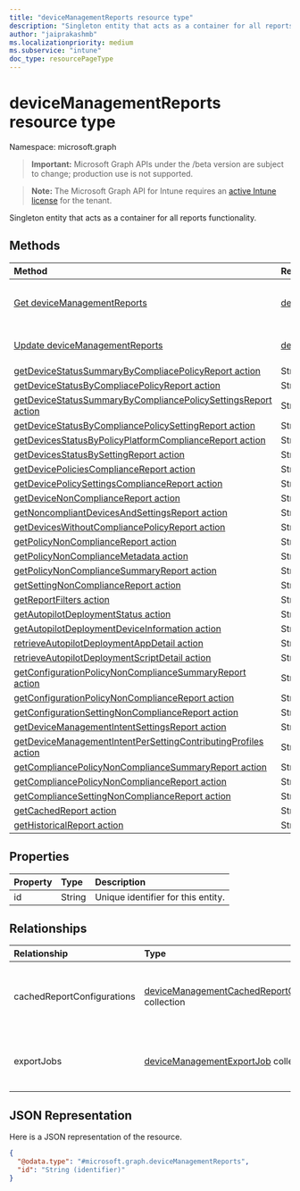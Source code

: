 ```yaml
---
title: "deviceManagementReports resource type"
description: "Singleton entity that acts as a container for all reports functionality."
author: "jaiprakashmb"
ms.localizationpriority: medium
ms.subservice: "intune"
doc_type: resourcePageType
---
```


# deviceManagementReports resource type

Namespace: microsoft.graph
> **Important:** Microsoft Graph APIs under the /beta version are subject to change; production use is not supported.

> **Note:** The Microsoft Graph API for Intune requires an [active Intune license](https://go.microsoft.com/fwlink/?linkid=839381) for the tenant.


Singleton entity that acts as a container for all reports functionality.

## Methods
|Method|Return Type|Description|
|:---|:---|:---|
|[Get deviceManagementReports](../api/intune-reporting-devicemanagementreports-get.md)|[deviceManagementReports](../resources/intune-reporting-devicemanagementreports.md)|Read properties and relationships of the [deviceManagementReports](../resources/intune-reporting-devicemanagementreports.md) object.|
|[Update deviceManagementReports](../api/intune-reporting-devicemanagementreports-update.md)|[deviceManagementReports](../resources/intune-reporting-devicemanagementreports.md)|Update the properties of a [deviceManagementReports](../resources/intune-reporting-devicemanagementreports.md) object.|
|[getDeviceStatusSummaryByCompliacePolicyReport action](../api/intune-reporting-devicemanagementreports-getdevicestatussummarybycompliacepolicyreport.md)|Stream||
|[getDeviceStatusByCompliacePolicyReport action](../api/intune-reporting-devicemanagementreports-getdevicestatusbycompliacepolicyreport.md)|Stream||
|[getDeviceStatusSummaryByCompliancePolicySettingsReport action](../api/intune-reporting-devicemanagementreports-getdevicestatussummarybycompliancepolicysettingsreport.md)|Stream||
|[getDeviceStatusByCompliancePolicySettingReport action](../api/intune-reporting-devicemanagementreports-getdevicestatusbycompliancepolicysettingreport.md)|Stream||
|[getDevicesStatusByPolicyPlatformComplianceReport action](../api/intune-reporting-devicemanagementreports-getdevicesstatusbypolicyplatformcompliancereport.md)|Stream||
|[getDevicesStatusBySettingReport action](../api/intune-reporting-devicemanagementreports-getdevicesstatusbysettingreport.md)|Stream||
|[getDevicePoliciesComplianceReport action](../api/intune-reporting-devicemanagementreports-getdevicepoliciescompliancereport.md)|Stream||
|[getDevicePolicySettingsComplianceReport action](../api/intune-reporting-devicemanagementreports-getdevicepolicysettingscompliancereport.md)|Stream||
|[getDeviceNonComplianceReport action](../api/intune-reporting-devicemanagementreports-getdevicenoncompliancereport.md)|Stream||
|[getNoncompliantDevicesAndSettingsReport action](../api/intune-reporting-devicemanagementreports-getnoncompliantdevicesandsettingsreport.md)|Stream||
|[getDevicesWithoutCompliancePolicyReport action](../api/intune-reporting-devicemanagementreports-getdeviceswithoutcompliancepolicyreport.md)|Stream||
|[getPolicyNonComplianceReport action](../api/intune-reporting-devicemanagementreports-getpolicynoncompliancereport.md)|Stream||
|[getPolicyNonComplianceMetadata action](../api/intune-reporting-devicemanagementreports-getpolicynoncompliancemetadata.md)|Stream||
|[getPolicyNonComplianceSummaryReport action](../api/intune-reporting-devicemanagementreports-getpolicynoncompliancesummaryreport.md)|Stream||
|[getSettingNonComplianceReport action](../api/intune-reporting-devicemanagementreports-getsettingnoncompliancereport.md)|Stream||
|[getReportFilters action](../api/intune-reporting-devicemanagementreports-getreportfilters.md)|Stream||
|[getAutopilotDeploymentStatus action](../api/intune-reporting-devicemanagementreports-getautopilotdeploymentstatus.md)|Stream||
|[getAutopilotDeploymentDeviceInformation action](../api/intune-reporting-devicemanagementreports-getautopilotdeploymentdeviceinformation.md)|Stream||
|[retrieveAutopilotDeploymentAppDetail action](../api/intune-reporting-devicemanagementreports-retrieveautopilotdeploymentappdetail.md)|Stream||
|[retrieveAutopilotDeploymentScriptDetail action](../api/intune-reporting-devicemanagementreports-retrieveautopilotdeploymentscriptdetail.md)|Stream||
|[getConfigurationPolicyNonComplianceSummaryReport action](../api/intune-reporting-devicemanagementreports-getconfigurationpolicynoncompliancesummaryreport.md)|Stream||
|[getConfigurationPolicyNonComplianceReport action](../api/intune-reporting-devicemanagementreports-getconfigurationpolicynoncompliancereport.md)|Stream||
|[getConfigurationSettingNonComplianceReport action](../api/intune-reporting-devicemanagementreports-getconfigurationsettingnoncompliancereport.md)|Stream||
|[getDeviceManagementIntentSettingsReport action](../api/intune-reporting-devicemanagementreports-getdevicemanagementintentsettingsreport.md)|Stream||
|[getDeviceManagementIntentPerSettingContributingProfiles action](../api/intune-reporting-devicemanagementreports-getdevicemanagementintentpersettingcontributingprofiles.md)|Stream||
|[getCompliancePolicyNonComplianceSummaryReport action](../api/intune-reporting-devicemanagementreports-getcompliancepolicynoncompliancesummaryreport.md)|Stream||
|[getCompliancePolicyNonComplianceReport action](../api/intune-reporting-devicemanagementreports-getcompliancepolicynoncompliancereport.md)|Stream||
|[getComplianceSettingNonComplianceReport action](../api/intune-reporting-devicemanagementreports-getcompliancesettingnoncompliancereport.md)|Stream||
|[getCachedReport action](../api/intune-reporting-devicemanagementreports-getcachedreport.md)|Stream||
|[getHistoricalReport action](../api/intune-reporting-devicemanagementreports-gethistoricalreport.md)|Stream||

## Properties
|Property|Type|Description|
|:---|:---|:---|
|id|String|Unique identifier for this entity.|

## Relationships
|Relationship|Type|Description|
|:---|:---|:---|
|cachedReportConfigurations|[deviceManagementCachedReportConfiguration](../resources/intune-reporting-devicemanagementcachedreportconfiguration.md) collection|Entity representing the configuration of a cached report.|
|exportJobs|[deviceManagementExportJob](../resources/intune-reporting-devicemanagementexportjob.md) collection|Entity representing a job to export a report.|

## JSON Representation
Here is a JSON representation of the resource.
<!-- {
  "blockType": "resource",
  "keyProperty": "id",
  "@odata.type": "microsoft.graph.deviceManagementReports"
}
-->
``` json
{
  "@odata.type": "#microsoft.graph.deviceManagementReports",
  "id": "String (identifier)"
}
```
